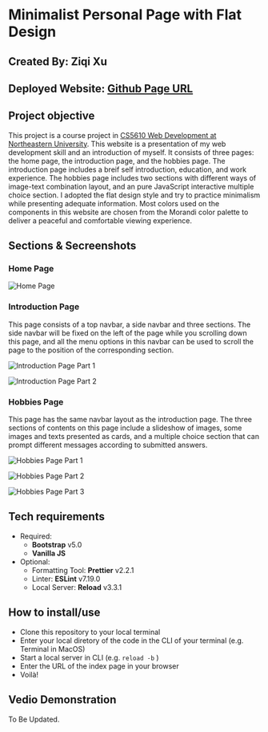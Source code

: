 # Minimalist Personal Page with Flat Design

## Created By: Ziqi Xu

## Deployed Website: [Github Page URL](https://marvelousbear.github.io/)

## Project objective

This project is a course project in [CS5610 Web Development at Northeastern University](https://johnguerra.co/classes/webDevelopment_spring_2021/). This website is a presentation of my web development skill and an introduction of myself. It consists of three pages: the home page, the introduction page, and the hobbies page. The introduction page includes a breif self introduction, education, and work experience. The hobbies page includes two sections with different ways of image-text combination layout, and an pure JavaScript interactive multiple choice section. I adopted the flat design style and try to practice minimalism while presenting adequate information. Most colors used on the components in this website are chosen from the Morandi color palette to deliver a peaceful and comfortable viewing experience.

## Sections & Secreenshots

### Home Page

![Home Page](./images/screenshots/index.png)

### Introduction Page

This page consists of a top navbar, a side navbar and three sections. The side navbar will be fixed on the left of the page while you scrolling down this page, and all the menu options in this navbar can be used to scroll the page to the position of the corresponding section.

![Introduction Page Part 1](./images/screenshots/introduction1.png "Navbars, Introduction section, and Education section")

![Introduction Page Part 2](./images/screenshots/introduction2.png "Fixed Side Navbar, Work Experience Section, and Footer")

### Hobbies Page

This page has the same navbar layout as the introduction page. The three sections of contents on this page include a slideshow of images, some images and texts presented as cards, and a multiple choice section that can prompt different messages according to submitted answers.

![Hobbies Page Part 1](./images/screenshots/hobbies1.png "Slideshow and Cards")

![Hobbies Page Part 2](./images/screenshots/hobbies2.png "Multiple Choice Section before Submission")

![Hobbies Page Part 3](./images/screenshots/hobbies3.png "Multiple Choice Section with Prompted Response Message")

## Tech requirements

- Required:
  - **Bootstrap** v5.0
  - **Vanilla JS**
- Optional:
  - Formatting Tool: **Prettier** v2.2.1
  - Linter: **ESLint** v7.19.0
  - Local Server: **Reload** v3.3.1

## How to install/use

- Clone this repository to your local terminal
- Enter your local diretory of the code in the CLI of your terminal (e.g. Terminal in MacOS)
- Start a local server in CLI (e.g. `reload -b` )
- Enter the URL of the index page in your browser
- Voilà!

## Vedio Demonstration

To Be Updated.
